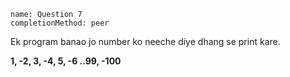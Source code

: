 ```ngMeta
name: Question 7
completionMethod: peer
```

Ek program banao jo number ko neeche diye dhang se print kare.

**1, -2, 3, -4, 5, -6 ..99, -100**
